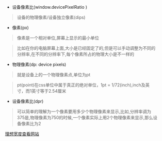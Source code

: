 - 设备像素比(window.devicePixelRatio )
> 设备的物理像素/设备独立像素(dips)

- 像素(px)
> 像素是一个相对单位,屏幕上显示的最小单位

> 比如在你的电脑屏幕上面,大小是已经固定了的,但是可以手动调整为不同的分辨率,在不同的分辨率下,每个像素所占的物理大小是不一样的

- 物理像素(dp: device pixels)
> 就是设备上的一个物理像素点,单位为pt

> pt(point)在css单位中属于真正的绝对单位，1pt = 1/72(inch),inch及英寸，而1英寸等于2.54厘米

- 设备像素比(dpr)
> 可以简单的理解为一个像素要用多少个物理像素来显示,比如,分辨率调为375是,物理像素为750的时候,一个像素实际上用2个物理像素来显示,那么设备像素比为2

[理想宽度查看网站](http://viewportsizes.com/)

